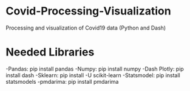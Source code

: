 # Covid-Processing-Visualization
Processing and visualization of Covid19 data (Python and Dash)

# Needed Libraries
-Pandas:
pip install pandas
-Numpy:
pip install numpy
-Dash Plotly:
pip install dash
-Sklearn:
pip install -U scikit-learn
-Statsmodel:
pip install statsmodels
-pmdarima:
pip install pmdarima
